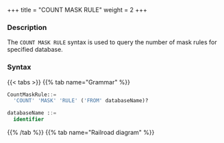 +++
title = "COUNT MASK RULE"
weight = 2
+++

### Description

The `COUNT MASK RULE` syntax is used to query the number of mask rules for specified database.

### Syntax

{{< tabs >}}
{{% tab name="Grammar" %}}
```sql
CountMaskRule::=
  'COUNT' 'MASK' 'RULE' ('FROM' databaseName)?

databaseName ::=
  identifier
```
{{% /tab %}}
{{% tab name="Railroad diagram" %}}
<iframe frameborder="0" name="diagram" id="diagram" width="100%" height="100%"></iframe>
{{% /tab %}}
{{< /tabs >}}

### Supplement

- When `databaseName` is not specified, the default is the currently used `DATABASE`. If `DATABASE` is not used, `No database selected` will be prompted.

### Return value description

| Column    | Description                            |
|-----------|----------------------------------------|
| rule_name | rule type                              |
| database  | the database to which the rule belongs |
| count     | the number of the rule                 |


### Example

- Query the number of mask rules for specified database.

```sql
COUNT MASK RULE FROM mask_db;
```

```sql
mysql> COUNT MASK RULE FROM mask_db;
+-----------+----------+-------+
| rule_name | database | count |
+-----------+----------+-------+
| mask      | mask_db  | 3     |
+-----------+----------+-------+
1 row in set (0.50 sec)
```

- Query the number of mask rules for current database.

```sql
COUNT MASK RULE;
```

```sql
mysql> COUNT MASK RULE;
+-----------+----------+-------+
| rule_name | database | count |
+-----------+----------+-------+
| mask      | mask_db  | 3     |
+-----------+----------+-------+
1 row in set (0.50 sec)
```

### Reserved word

`COUNT`, `MASK`, `RULE`, `FROM`

### Related links

- [Reserved word](/en/user-manual/shardingsphere-proxy/distsql/syntax/reserved-word/)
